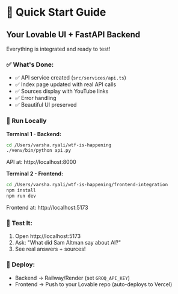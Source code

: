 # 🚀 Quick Start Guide

## Your Lovable UI + FastAPI Backend

Everything is integrated and ready to test!

### ✅ What's Done:
- ✅ API service created (`src/services/api.ts`)
- ✅ Index page updated with real API calls
- ✅ Sources display with YouTube links
- ✅ Error handling
- ✅ Beautiful UI preserved

### 🏃 Run Locally

**Terminal 1 - Backend:**
```bash
cd /Users/varsha.ryali/wtf-is-happening
./venv/bin/python api.py
```
API at: http://localhost:8000

**Terminal 2 - Frontend:**
```bash
cd /Users/varsha.ryali/wtf-is-happening/frontend-integration
npm install
npm run dev
```
Frontend at: http://localhost:5173

### 🧪 Test It:
1. Open http://localhost:5173
2. Ask: "What did Sam Altman say about AI?"
3. See real answers + sources!

### 🚀 Deploy:
- Backend → Railway/Render (set `GROQ_API_KEY`)
- Frontend → Push to your Lovable repo (auto-deploys to Vercel)

